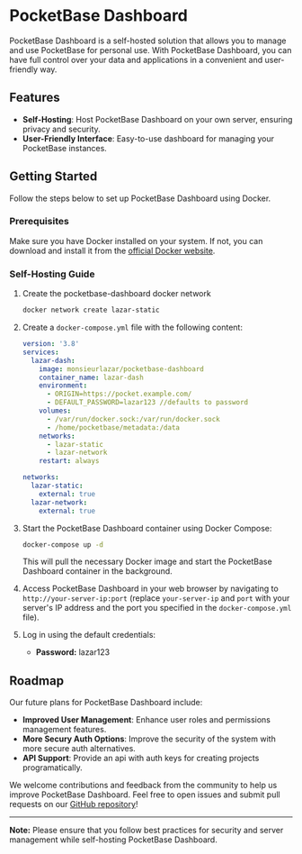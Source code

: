# PocketBase Dashboard

PocketBase Dashboard is a self-hosted solution that allows you to manage and use PocketBase for personal use. With PocketBase Dashboard, you can have full control over your data and applications in a convenient and user-friendly way.

## Features

- **Self-Hosting**: Host PocketBase Dashboard on your own server, ensuring privacy and security.
- **User-Friendly Interface**: Easy-to-use dashboard for managing your PocketBase instances.

## Getting Started

Follow the steps below to set up PocketBase Dashboard using Docker.

### Prerequisites

Make sure you have Docker installed on your system. If not, you can download and install it from the [official Docker website](https://www.docker.com/get-started).

### Self-Hosting Guide

1. Create the pocketbase-dashboard docker network

   ```bash
   docker network create lazar-static
   ```

2. Create a `docker-compose.yml` file with the following content:

   ```yaml
   version: '3.8'
   services:
     lazar-dash:
       image: monsieurlazar/pocketbase-dashboard
       container_name: lazar-dash
       environment:
         - ORIGIN=https://pocket.example.com/
         - DEFAULT_PASSWORD=lazar123 //defaults to password
       volumes:
         - /var/run/docker.sock:/var/run/docker.sock
         - /home/pocketbase/metadata:/data
       networks:
         - lazar-static
         - lazar-network
       restart: always

   networks:
     lazar-static:
       external: true
     lazar-network:
       external: true
   ```

3. Start the PocketBase Dashboard container using Docker Compose:

   ```bash
   docker-compose up -d
   ```

   This will pull the necessary Docker image and start the PocketBase Dashboard container in the background.

4. Access PocketBase Dashboard in your web browser by navigating to `http://your-server-ip:port` (replace `your-server-ip` and `port` with your server's IP address and the port you specified in the `docker-compose.yml` file).

5. Log in using the default credentials:

   - **Password:** lazar123

## Roadmap

Our future plans for PocketBase Dashboard include:

- **Improved User Management**: Enhance user roles and permissions management features.
- **More Secury Auth Options**: Improve the security of the system with more secure auth alternatives.
- **API Support**: Provide an api with auth keys for creating projects programatically.

We welcome contributions and feedback from the community to help us improve PocketBase Dashboard. Feel free to open issues and submit pull requests on our [GitHub repository](https://github.com/monsieurlazar/pocketbase-dashboard)!

---

**Note:** Please ensure that you follow best practices for security and server management while self-hosting PocketBase Dashboard.